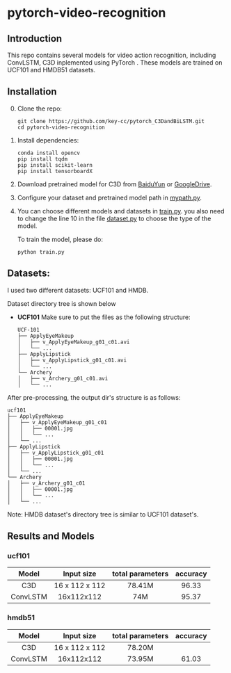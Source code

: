 # pytorch-video-recognition

## Introduction
This repo contains several models for video action recognition,
including ConvLSTM, C3D inplemented using PyTorch .
These models are trained on UCF101 and HMDB51 datasets.

## Installation

0. Clone the repo:
    ```Shell
    git clone https://github.com/key-cc/pytorch_C3DandBiLSTM.git
    cd pytorch-video-recognition
    ```

1. Install dependencies:
    ```Shell
    conda install opencv
    pip install tqdm
    pip install scikit-learn 
    pip install tensorboardX
    ```

2. Download pretrained model for C3D from [BaiduYun](https://pan.baidu.com/s/1saNqGBkzZHwZpG-A5RDLVw) or 
[GoogleDrive](https://drive.google.com/file/d/19NWziHWh1LgCcHU34geoKwYezAogv9fX/view?usp=sharing).

3. Configure your dataset and pretrained model path in
[mypath.py](https://github.com/key-cc/pytorch_C3DandBiLSTM/blob/main/mypath.py).

4. You can choose different models and datasets in
[train.py](https://github.com/jfzhang95/pytorch-video-recognition/blob/main/train.py).
you also need to change the line 10 in the file [dataset.py](https://github.com/key-cc/pytorch_C3DandBiLSTM/blob/main/dataloaders/dataset.py) to choose the type of the model.

    To train the model, please do:
    ```Shell
    python train.py
    ```

## Datasets:

I used two different datasets: UCF101 and HMDB.

Dataset directory tree is shown below

- **UCF101**
Make sure to put the files as the following structure:
  ```
  UCF-101
  ├── ApplyEyeMakeup
  │   ├── v_ApplyEyeMakeup_g01_c01.avi
  │   └── ...
  ├── ApplyLipstick
  │   ├── v_ApplyLipstick_g01_c01.avi
  │   └── ...
  └── Archery
  │   ├── v_Archery_g01_c01.avi
  │   └── ...
  ```
After pre-processing, the output dir's structure is as follows:
  ```
  ucf101
  ├── ApplyEyeMakeup
  │   ├── v_ApplyEyeMakeup_g01_c01
  │   │   ├── 00001.jpg
  │   │   └── ...
  │   └── ...
  ├── ApplyLipstick
  │   ├── v_ApplyLipstick_g01_c01
  │   │   ├── 00001.jpg
  │   │   └── ...
  │   └── ...
  └── Archery
  │   ├── v_Archery_g01_c01
  │   │   ├── 00001.jpg
  │   │   └── ...
  │   └── ...
  ```

Note: HMDB dataset's directory tree is similar to UCF101 dataset's.

## Results and Models

### ucf101

| Model | Input size | total parameters | accuracy  |
| :---: | :---: | :---: | :---: | 
|  C3D  |     16 x 112 x 112     |  78.41M  |   96.33  | 
| ConvLSTM  |     16x112x112      |  74M  |  95.37  | 

### hmdb51

| Model | Input size | total parameters | accuracy  |
| :---: | :---: | :---: | :---: | 
|  C3D  |     16 x 112 x 112     |  78.20M  |     | 
| ConvLSTM  |     16x112x112      |  73.95M  |  61.03  | 

